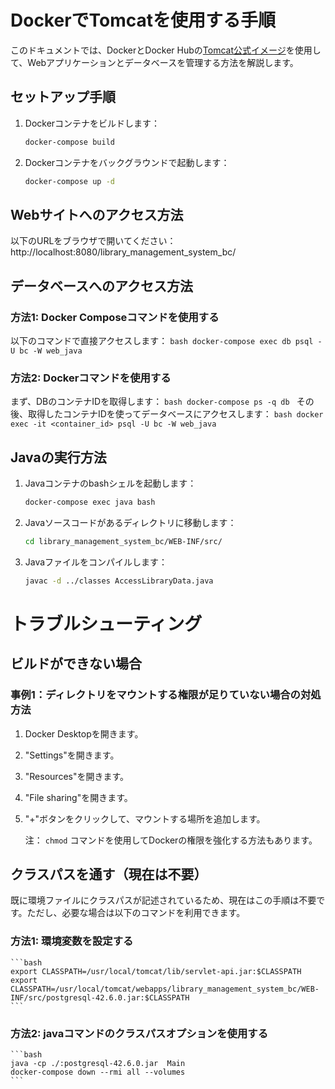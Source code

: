 # DockerでTomcatを使用する手順

このドキュメントでは、DockerとDocker Hubの[Tomcat公式イメージ](https://hub.docker.com/_/tomcat)を使用して、Webアプリケーションとデータベースを管理する方法を解説します。

## セットアップ手順

1. Dockerコンテナをビルドします：
    ```bash
    docker-compose build
    ```
2. Dockerコンテナをバックグラウンドで起動します：
    ```bash
    docker-compose up -d
    ```

## Webサイトへのアクセス方法

以下のURLをブラウザで開いてください：   
http://localhost:8080/library_management_system_bc/

## データベースへのアクセス方法

### 方法1: Docker Composeコマンドを使用する
以下のコマンドで直接アクセスします：
    ```bash
    docker-compose exec db psql -U bc -W web_java
    ```

### 方法2: Dockerコマンドを使用する
まず、DBのコンテナIDを取得します：
    ```bash
    docker-compose ps -q db
    ```
その後、取得したコンテナIDを使ってデータベースにアクセスします：
    ```bash
    docker exec -it <container_id> psql -U bc -W web_java
    ```

## Javaの実行方法

1. Javaコンテナのbashシェルを起動します：
    ```bash
    docker-compose exec java bash
    ```
2. Javaソースコードがあるディレクトリに移動します：
    ```bash
    cd library_management_system_bc/WEB-INF/src/
    ```
3. Javaファイルをコンパイルします：
    ```bash
    javac -d ../classes AccessLibraryData.java
    ```

# トラブルシューティング

## ビルドができない場合

### 事例1：ディレクトリをマウントする権限が足りていない場合の対処方法
1. Docker Desktopを開きます。
2. "Settings"を開きます。
3. "Resources"を開きます。
4. "File sharing"を開きます。
5. "+"ボタンをクリックして、マウントする場所を追加します。

    注： `chmod` コマンドを使用してDockerの権限を強化する方法もあります。

## クラスパスを通す（現在は不要）

既に環境ファイルにクラスパスが記述されているため、現在はこの手順は不要です。ただし、必要な場合は以下のコマンドを利用できます。

### 方法1: 環境変数を設定する
    ```bash
    export CLASSPATH=/usr/local/tomcat/lib/servlet-api.jar:$CLASSPATH
    export CLASSPATH=/usr/local/tomcat/webapps/library_management_system_bc/WEB-INF/src/postgresql-42.6.0.jar:$CLASSPATH
    ```

### 方法2: javaコマンドのクラスパスオプションを使用する
    ```bash
    java -cp ./:postgresql-42.6.0.jar  Main
    docker-compose down --rmi all --volumes
    ```
